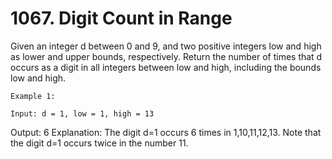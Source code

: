 # 1067. Digit Count in Range

Given an integer d between 0 and 9, and two positive
    integers low and high as lower and upper bounds, respectively. Return
    the number of times that d occurs as a digit in all integers between
    low and high, including the bounds low and
    high.
     

    Example 1:

    Input: d = 1, low = 1, high = 13
Output: 6
Explanation: 
The digit d=1 occurs 6 times in 1,10,11,12,13. Note that the digit d=1 occurs twice in the number 11.